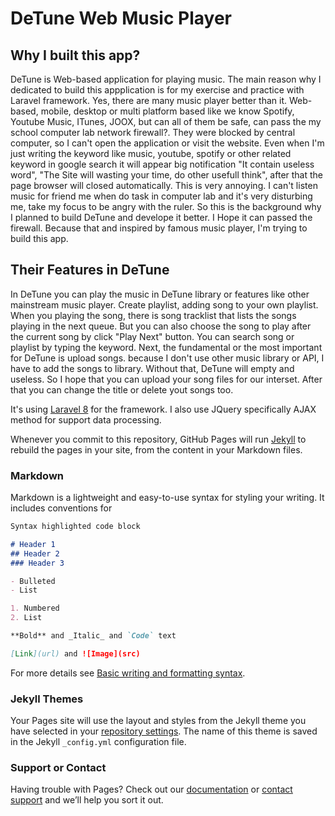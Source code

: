 # DeTune Web Music Player

## Why I built this app?
DeTune is Web-based application for playing music. The main reason why I dedicated to build this appplication is for my exercise and practice with Laravel framework. Yes, there are many music player better than it. Web-based, mobile, desktop or multi platform based like we know Spotify, Youtube Music, ITunes, JOOX, but can all of them be safe, can pass the my school computer lab network firewall?. They were blocked by central computer, so I can't open the application or visit the website. Even when I'm just writing the keyword like music, youtube, spotify or other related keyword in google search it will appear big notification "It contain useless word", "The Site will wasting your time, do other usefull think", after that the page browser will closed automatically. This is very annoying. I can't listen music for friend me when do task in computer lab and it's very disturbing me, take my focus to be angry  with the ruler. So this is the background why I planned to build DeTune and develope it better. I Hope it can passed the firewall. Because that and inspired by famous music player, I'm trying to build this app. 

## Their Features in DeTune
In DeTune you can play the music in DeTune library or features like other mainstream music player. Create playlist, adding song to your own playlist. When you playing the song, there is song tracklist that lists the songs playing in the next queue. But you can also choose the song to play after the current song by click "Play Next" button. You can search song or playlist by typing the keyword. Next, the fundamental or the most important for DeTune is upload songs. because I don't use other music library or API, I have to add the songs to library. Without that, DeTune will empty and useless. So I hope that you can upload your song files for our interset. After that you can change the title or delete yout songs too.



It's using [Laravel 8](https://laravel.com/) for the framework. I also use JQuery specifically AJAX method  for support data processing. 

Whenever you commit to this repository, GitHub Pages will run [Jekyll](https://jekyllrb.com/) to rebuild the pages in your site, from the content in your Markdown files.

### Markdown

Markdown is a lightweight and easy-to-use syntax for styling your writing. It includes conventions for

```markdown
Syntax highlighted code block

# Header 1
## Header 2
### Header 3

- Bulleted
- List

1. Numbered
2. List

**Bold** and _Italic_ and `Code` text

[Link](url) and ![Image](src)
```

For more details see [Basic writing and formatting syntax](https://docs.github.com/en/github/writing-on-github/getting-started-with-writing-and-formatting-on-github/basic-writing-and-formatting-syntax).

### Jekyll Themes

Your Pages site will use the layout and styles from the Jekyll theme you have selected in your [repository settings](https://github.com/darrellhl082/DeTune/settings/pages). The name of this theme is saved in the Jekyll `_config.yml` configuration file.

### Support or Contact

Having trouble with Pages? Check out our [documentation](https://docs.github.com/categories/github-pages-basics/) or [contact support](https://support.github.com/contact) and we’ll help you sort it out.
